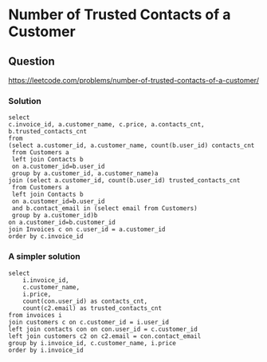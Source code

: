 # Number of Trusted Contacts of a Customer
## Question
https://leetcode.com/problems/number-of-trusted-contacts-of-a-customer/
### Solution
```
select 
c.invoice_id, a.customer_name, c.price, a.contacts_cnt, b.trusted_contacts_cnt
from
(select a.customer_id, a.customer_name, count(b.user_id) contacts_cnt 
 from Customers a 
 left join Contacts b 
 on a.customer_id=b.user_id
 group by a.customer_id, a.customer_name)a
join (select a.customer_id, count(b.user_id) trusted_contacts_cnt  
 from Customers a 
 left join Contacts b 
 on a.customer_id=b.user_id
 and b.contact_email in (select email from Customers)
 group by a.customer_id)b
on a.customer_id=b.customer_id
join Invoices c on c.user_id = a.customer_id
order by c.invoice_id
```
### A simpler solution
```
select
    i.invoice_id,
    c.customer_name,
    i.price,
    count(con.user_id) as contacts_cnt,
    count(c2.email) as trusted_contacts_cnt
from invoices i
join customers c on c.customer_id = i.user_id
left join contacts con on con.user_id = c.customer_id
left join customers c2 on c2.email = con.contact_email
group by i.invoice_id, c.customer_name, i.price
order by i.invoice_id
```
